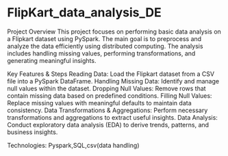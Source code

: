 # FlipKart_data_analysis_DE
Project Overview
This project focuses on performing basic data analysis on a Flipkart dataset using PySpark. The main goal is to preprocess and analyze the data efficiently using distributed computing. The analysis includes handling missing values, performing transformations, and generating meaningful insights.

Key Features & Steps
Reading Data: Load the Flipkart dataset from a CSV file into a PySpark DataFrame.
Handling Missing Data: Identify and manage null values within the dataset.
Dropping Null Values: Remove rows that contain missing data based on predefined conditions.
Filling Null Values: Replace missing values with meaningful defaults to maintain data consistency.
Data Transformations & Aggregations: Perform necessary transformations and aggregations to extract useful insights.
Data Analysis: Conduct exploratory data analysis (EDA) to derive trends, patterns, and business insights.

Technologies: Pyspark,SQL,csv(data handling)
